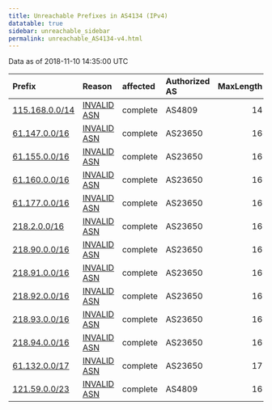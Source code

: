 ```yaml
---
title: Unreachable Prefixes in AS4134 (IPv4)
datatable: true
sidebar: unreachable_sidebar
permalink: unreachable_AS4134-v4.html
---
```


Data as of 2018-11-10 14:35:00 UTC


<div class="datatable-begin"></div>

| Prefix                                                 | Reason                                                                                               | affected   | Authorized AS   |   MaxLength | Anchor                                       |   unreachable /24s |
|:-------------------------------------------------------|:-----------------------------------------------------------------------------------------------------|:-----------|:----------------|------------:|:---------------------------------------------|-------------------:|
| [115.168.0.0/14](https://stat.ripe.net/115.168.0.0/14) | [INVALID ASN](https://rpki-validator.ripe.net/announcement-preview?asn=AS4134&prefix=115.168.0.0/14) | complete   | AS4809          |          14 | [APNIC](unreachable_APNIC_RPKI_Root-v4.html) |               1024 |
| [61.147.0.0/16](https://stat.ripe.net/61.147.0.0/16)   | [INVALID ASN](https://rpki-validator.ripe.net/announcement-preview?asn=AS4134&prefix=61.147.0.0/16)  | complete   | AS23650         |          16 | [APNIC](unreachable_APNIC_RPKI_Root-v4.html) |                256 |
| [61.155.0.0/16](https://stat.ripe.net/61.155.0.0/16)   | [INVALID ASN](https://rpki-validator.ripe.net/announcement-preview?asn=AS4134&prefix=61.155.0.0/16)  | complete   | AS23650         |          16 | [APNIC](unreachable_APNIC_RPKI_Root-v4.html) |                256 |
| [61.160.0.0/16](https://stat.ripe.net/61.160.0.0/16)   | [INVALID ASN](https://rpki-validator.ripe.net/announcement-preview?asn=AS4134&prefix=61.160.0.0/16)  | complete   | AS23650         |          16 | [APNIC](unreachable_APNIC_RPKI_Root-v4.html) |                256 |
| [61.177.0.0/16](https://stat.ripe.net/61.177.0.0/16)   | [INVALID ASN](https://rpki-validator.ripe.net/announcement-preview?asn=AS4134&prefix=61.177.0.0/16)  | complete   | AS23650         |          16 | [APNIC](unreachable_APNIC_RPKI_Root-v4.html) |                256 |
| [218.2.0.0/16](https://stat.ripe.net/218.2.0.0/16)     | [INVALID ASN](https://rpki-validator.ripe.net/announcement-preview?asn=AS4134&prefix=218.2.0.0/16)   | complete   | AS23650         |          16 | [APNIC](unreachable_APNIC_RPKI_Root-v4.html) |                256 |
| [218.90.0.0/16](https://stat.ripe.net/218.90.0.0/16)   | [INVALID ASN](https://rpki-validator.ripe.net/announcement-preview?asn=AS4134&prefix=218.90.0.0/16)  | complete   | AS23650         |          16 | [APNIC](unreachable_APNIC_RPKI_Root-v4.html) |                256 |
| [218.91.0.0/16](https://stat.ripe.net/218.91.0.0/16)   | [INVALID ASN](https://rpki-validator.ripe.net/announcement-preview?asn=AS4134&prefix=218.91.0.0/16)  | complete   | AS23650         |          16 | [APNIC](unreachable_APNIC_RPKI_Root-v4.html) |                256 |
| [218.92.0.0/16](https://stat.ripe.net/218.92.0.0/16)   | [INVALID ASN](https://rpki-validator.ripe.net/announcement-preview?asn=AS4134&prefix=218.92.0.0/16)  | complete   | AS23650         |          16 | [APNIC](unreachable_APNIC_RPKI_Root-v4.html) |                256 |
| [218.93.0.0/16](https://stat.ripe.net/218.93.0.0/16)   | [INVALID ASN](https://rpki-validator.ripe.net/announcement-preview?asn=AS4134&prefix=218.93.0.0/16)  | complete   | AS23650         |          16 | [APNIC](unreachable_APNIC_RPKI_Root-v4.html) |                256 |
| [218.94.0.0/16](https://stat.ripe.net/218.94.0.0/16)   | [INVALID ASN](https://rpki-validator.ripe.net/announcement-preview?asn=AS4134&prefix=218.94.0.0/16)  | complete   | AS23650         |          16 | [APNIC](unreachable_APNIC_RPKI_Root-v4.html) |                256 |
| [61.132.0.0/17](https://stat.ripe.net/61.132.0.0/17)   | [INVALID ASN](https://rpki-validator.ripe.net/announcement-preview?asn=AS4134&prefix=61.132.0.0/17)  | complete   | AS23650         |          17 | [APNIC](unreachable_APNIC_RPKI_Root-v4.html) |                128 |
| [121.59.0.0/23](https://stat.ripe.net/121.59.0.0/23)   | [INVALID ASN](https://rpki-validator.ripe.net/announcement-preview?asn=AS4134&prefix=121.59.0.0/23)  | complete   | AS4809          |          16 | [APNIC](unreachable_APNIC_RPKI_Root-v4.html) |                  2 |

<div class="datatable-end"></div>